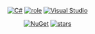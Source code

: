<div align="center">

[![C#](https://custom-icon-badges.demolab.com/badge/C%23-%23239120.svg?logo=cshrp&logoColor=white)](#) [![role](https://img.shields.io/badge/dotnet-engineer-blue)](https://img.shields.io/badge/dotnet-engineer-blue) [![Visual Studio](https://custom-icon-badges.demolab.com/badge/Visual%20Studio-5C2D91.svg?&logo=visual-studio&logoColor=white)](#)

[![NuGet](https://img.shields.io/badge/NuGet-004880?logo=nuget&logoColor=fff)](https://www.nuget.org/profiles/Tim-Maes) [![stars](https://img.shields.io/github/stars/Tim-Maes)](https://img.shields.io/github/stars/Tim-Maes)

</div>
